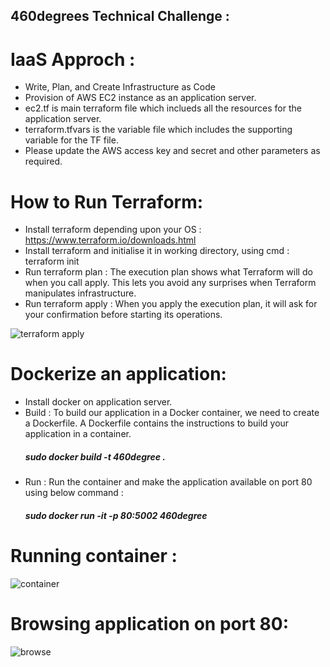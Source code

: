 ## 460degrees Technical Challenge :

IaaS Approch : 
===============
- Write, Plan, and Create Infrastructure as Code
- Provision of AWS EC2 instance as an application server.
- ec2.tf is main terraform file which inclueds all the resources for the application server.
- terraform.tfvars is the variable file which includes the supporting variable for the TF file. 
- Please update the AWS access key and secret and other parameters as required.

How to Run Terraform:
=====================
- Install terraform depending upon your OS : https://www.terraform.io/downloads.html
- Install terraform and initialise it in working directory, using cmd : terraform init
- Run terraform plan : The execution plan shows what Terraform will do when you call apply. This lets you avoid any surprises when Terraform manipulates infrastructure.
- Run terraform apply : When you apply the execution plan, it will ask for your confirmation before starting its operations.

![terraform apply](https://user-images.githubusercontent.com/46921595/52123661-eddc1580-267a-11e9-8736-6f1cb78efb6e.PNG)

Dockerize an application:
=========================
- Install docker on application server.
- Build : To build our application in a Docker container, we need to create a Dockerfile. A Dockerfile contains the instructions to build your application in a container.
     ##### sudo docker build -t 460degree . 
- Run : Run the container and make the application available on port 80 using below command : 
     ##### sudo docker run -it -p 80:5002 460degree

Running container : 
====================
![container](https://user-images.githubusercontent.com/46921595/52124458-5cba6e00-267d-11e9-8694-c86b16bbcf78.PNG)

Browsing application on port 80:
================================
![browse](https://user-images.githubusercontent.com/46921595/52124497-7fe51d80-267d-11e9-9e24-ab63967cc295.PNG)

